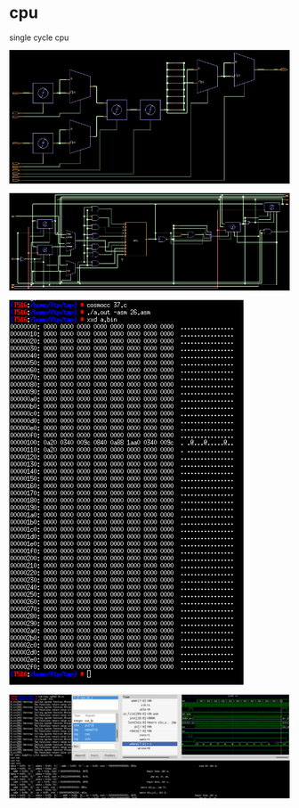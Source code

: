 # cpu
single cycle cpu

![format](https://github.com/BHa2R00/cpu/blob/main/20240426143411_803x383_scrot.png)

![format](https://github.com/BHa2R00/cpu/blob/main/20240430123454_975x337_scrot.png)

![format](https://github.com/BHa2R00/cpu/blob/main/20240430121853_421x691_scrot.png)

![format](https://github.com/BHa2R00/cpu/blob/main/20240430123241_1360x507_scrot.png)
